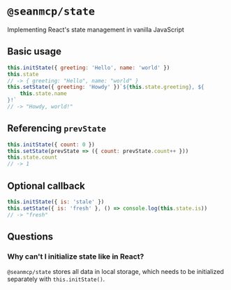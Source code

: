 # `@seanmcp/state`

Implementing React's state management in vanilla JavaScript

## Basic usage

```js
this.initState({ greeting: 'Hello', name: 'world' })
this.state
// -> { greeting: "Hello", name: "world" }
this.setState({ greeting: 'Howdy' })`${this.state.greeting}, ${
    this.state.name
}!`
// -> "Howdy, world!"
```

## Referencing `prevState`

```js
this.initState({ count: 0 })
this.setState(prevState => ({ count: prevState.count++ }))
this.state.count
// -> 1
```

## Optional callback

```js
this.initState({ is: 'stale' })
this.setState({ is: 'fresh' }, () => console.log(this.state.is))
// -> "fresh"
```

## Questions

### Why can't I initialize state like in React?

`@seanmcp/state` stores all data in local storage, which needs to be initialized separately with `this.initState()`.
